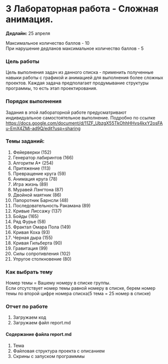 # 3 Лабораторная работа - Сложная анимация.   
__Дедлайн:__ 25 апреля   

Максимальное количество баллов - 10  
При нарушение дедланов максимальное количество баллов - 5
### Цель работы
Цель выполнения задач из данного списка - применить полученные навыки работы с графикой и анимацией для выполнения более сложных проектов. Каждая задача предполагает продумывание структуры программы, то есть этап проектирования.   
### Порядок выполнения
Задания в этой лабораторной работе предусматривают индивидуальное самостоятельное выполнение.
Подробно по ссылке https://docs.google.com/document/d/11ZF_UbzgX55TkOhhHHvs4kxY2osFAu-EmX4ZMj-ad9Q/edit?usp=sharing
### Темы заданий:
1. Фейерверки (152)
2. Генератор лабиринтов (166)
3. Алгоритм A* (254)    
4. Притяжение (113)    
5. Превращение круга (59)    
6. Анимация круга (78)    
7. Игра жизнь (89)    
8. Муравей Лэнгтона (87)   
9. Двойной маятник (86)   
10. Папоротник Барнсли (48)   
11. Последовательность Ракамана (89)   
12. Кривые Лиссажу (137)   
13. Бойды (165)   
14. Ряд Фурье (58)   
15. Фрактал Омара Пола (149)    
16. Кривая Коха (93)   
17. Черная дыра (155)   
18. Кривая Гильберта (90)   
19. Гравитация (99)   
20. Силы сопротивления (102)   
21. Упругое столкновение (80)   
### Как выбрать тему
Номер темы = Вашему номеру в списке группы.   
Если отсутствует номер темы равной номеру в списке, берем номер темы по второй цифре номера списка(5 тема = 25 номер в списке)
### Отчет по работе
1. Загружаем код
2. Загружаем файл report.md
#### Содержание файла report.md
1. Тема
2. Файловая структура проекта с описанием
3. Скрины с запуском программмы
